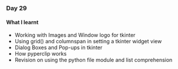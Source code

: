 ### Day 29

#### What I learnt
- Working with Images and Window logo for tkinter
- Using grid() and columnspan in setting a tkinter widget view
- Dialog Boxes and Pop-ups in tkinter
- How pyperclip works
- Revision on using the python file module and list comprehension
